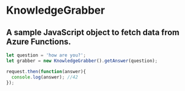 # KnowledgeGrabber

## A sample JavaScript object to fetch data from Azure Functions.

```javascript
let question = 'how are you?';
let grabber = new KnowledgeGrabber().getAnswer(question);

request.then(function(answer){
  console.log(answer); //42 
}); 
```